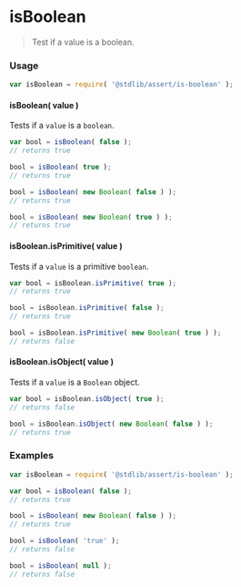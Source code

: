 # isBoolean

> Test if a value is a boolean.


<section class="usage">

### Usage

``` javascript
var isBoolean = require( '@stdlib/assert/is-boolean' );
```

#### isBoolean( value )

Tests if a `value` is a `boolean`.

``` javascript
var bool = isBoolean( false );
// returns true

bool = isBoolean( true );
// returns true

bool = isBoolean( new Boolean( false ) );
// returns true

bool = isBoolean( new Boolean( true ) );
// returns true
```

#### isBoolean.isPrimitive( value )

Tests if a `value` is a primitive `boolean`.

``` javascript
var bool = isBoolean.isPrimitive( true );
// returns true

bool = isBoolean.isPrimitive( false );
// returns true

bool = isBoolean.isPrimitive( new Boolean( true ) );
// returns false
```

#### isBoolean.isObject( value )

Tests if a `value` is a `Boolean` object.

``` javascript
var bool = isBoolean.isObject( true );
// returns false

bool = isBoolean.isObject( new Boolean( false ) );
// returns true
```

</section>

<!-- /.usage -->


<section class="examples">

### Examples

``` javascript
var isBoolean = require( '@stdlib/assert/is-boolean' );

var bool = isBoolean( false );
// returns true

bool = isBoolean( new Boolean( false ) );
// returns true

bool = isBoolean( 'true' );
// returns false

bool = isBoolean( null );
// returns false
```

</section>

<!-- /.examples -->


<section class="links">

</section>

<!-- /.links -->
